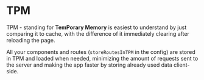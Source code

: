 # TPM
TPM - standing for **TemPorary Memory** is easiest to understand by just comparing it to cache, with the difference of it immediately clearing after reloading the page.

All your components and routes (`storeRoutesInTPM` in the config) are stored in TPM and loaded when needed, minimizing the amount of requests sent to the server and making the app faster by storing already used data client-side.